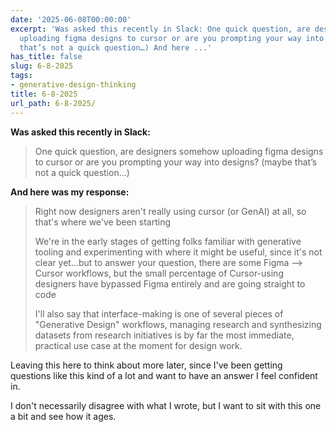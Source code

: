 ```yaml
---
date: '2025-06-08T00:00:00'
excerpt: 'Was asked this recently in Slack: One quick question, are designers somehow
  uploading figma designs to cursor or are you prompting your way into designs? (maybe
  that’s not a quick question…) And here ...'
has_title: false
slug: 6-8-2025
tags:
- generative-design-thinking
title: 6-8-2025
url_path: 6-8-2025/
---
```



**Was asked this recently in Slack:**
>One quick question, are designers somehow uploading figma designs to cursor or are you prompting your way into designs? (maybe that’s not a quick question…)

**And here was my response:**
>Right now designers aren't really using cursor (or GenAI) at all, so that's where we've been starting
>
>We're in the early stages of getting folks familiar with generative tooling and experimenting with where it might be useful, since it's not clear yet…but to answer your question, there are some Figma --> Cursor workflows, but the small percentage of Cursor-using designers have bypassed Figma entirely and are going straight to code
>
>I'll also say that interface-making is one of several pieces of "Generative Design" workflows, managing research and synthesizing datasets from research initiatives is by far the most immediate, practical use case at the moment for design work.

Leaving this here to think about more later, since I've been getting questions like this kind of a lot and want to have an answer I feel confident in.

I don't necessarily disagree with what I wrote, but I want to sit with this one a bit and see how it ages.